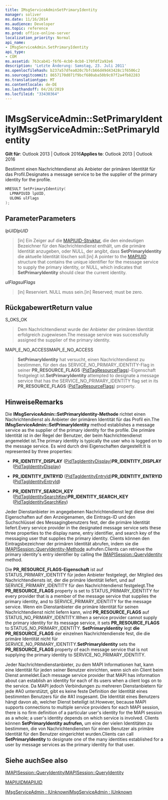 ```yaml
---
title: IMsgServiceAdminSetPrimaryIdentity
manager: soliver
ms.date: 11/16/2014
ms.audience: Developer
ms.topic: reference
ms.prod: office-online-server
localization_priority: Normal
api_name:
- IMsgServiceAdmin.SetPrimaryIdentity
api_type:
- COM
ms.assetid: 763cab41-f6f6-4cb0-8cb8-170fdf2a92e6
description: 'Letzte Änderung: Samstag, 23. Juli 2011'
ms.openlocfilehash: b237a57dfea020c7bfcb66d49d43428c1f6506c2
ms.sourcegitcommit: 8657170d071f9bcf680aba50b9c07f2a4fb82283
ms.translationtype: MT
ms.contentlocale: de-DE
ms.lasthandoff: 04/28/2019
ms.locfileid: "33430364"
---
```

# <a name="imsgserviceadminsetprimaryidentity"></a><span data-ttu-id="59dda-103">IMsgServiceAdmin::SetPrimaryIdentity</span><span class="sxs-lookup"><span data-stu-id="59dda-103">IMsgServiceAdmin::SetPrimaryIdentity</span></span>

  
  
<span data-ttu-id="59dda-104">**Gilt für**: Outlook 2013 | Outlook 2016</span><span class="sxs-lookup"><span data-stu-id="59dda-104">**Applies to**: Outlook 2013 | Outlook 2016</span></span> 
  
<span data-ttu-id="59dda-105">Bestimmt einen Nachrichtendienst als Anbieter der primären Identität für das Profil.</span><span class="sxs-lookup"><span data-stu-id="59dda-105">Designates a message service to be the supplier of the primary identity for the profile.</span></span>
  
```cpp
HRESULT SetPrimaryIdentity(
  LPMAPIUID lpUID,
  ULONG ulFlags  
);
```

## <a name="parameters"></a><span data-ttu-id="59dda-106">Parameter</span><span class="sxs-lookup"><span data-stu-id="59dda-106">Parameters</span></span>

 <span data-ttu-id="59dda-107">_lpUID_</span><span class="sxs-lookup"><span data-stu-id="59dda-107">_lpUID_</span></span>
  
> <span data-ttu-id="59dda-108">[in] Ein Zeiger auf die [MAPIUID-Struktur,](mapiuid.md) die den eindeutigen Bezeichner für den Nachrichtendienst enthält, um die primäre Identität anzugeben, oder NULL, der angibt, dass **SetPrimaryIdentity** die aktuelle Identität löschen soll.</span><span class="sxs-lookup"><span data-stu-id="59dda-108">[in] A pointer to the [MAPIUID](mapiuid.md) structure that contains the unique identifier for the message service to supply the primary identity, or NULL, which indicates that **SetPrimaryIdentity** should clear the current identity.</span></span> 
    
 <span data-ttu-id="59dda-109">_ulFlags_</span><span class="sxs-lookup"><span data-stu-id="59dda-109">_ulFlags_</span></span>
  
> <span data-ttu-id="59dda-110">[in] Reserviert. NULL muss sein.</span><span class="sxs-lookup"><span data-stu-id="59dda-110">[in] Reserved; must be zero.</span></span>
    
## <a name="return-value"></a><span data-ttu-id="59dda-111">Rückgabewert</span><span class="sxs-lookup"><span data-stu-id="59dda-111">Return value</span></span>

<span data-ttu-id="59dda-112">S_OK</span><span class="sxs-lookup"><span data-stu-id="59dda-112">S_OK</span></span> 
  
> <span data-ttu-id="59dda-113">Dem Nachrichtendienst wurde der Anbieter der primären Identität erfolgreich zugewiesen.</span><span class="sxs-lookup"><span data-stu-id="59dda-113">The message service was successfully assigned the supplier of the primary identity.</span></span>
    
<span data-ttu-id="59dda-114">MAPI_E_NO_ACCESS</span><span class="sxs-lookup"><span data-stu-id="59dda-114">MAPI_E_NO_ACCESS</span></span> 
  
> <span data-ttu-id="59dda-115">**SetPrimaryIdentity** hat versucht, einen Nachrichtendienst zu bestimmen, für den das SERVICE_NO_PRIMARY_IDENTITY-Flag in seiner **PR_RESOURCE_FLAGS** ([PidTagResourceFlags](pidtagresourceflags-canonical-property.md))-Eigenschaft festgelegt ist.</span><span class="sxs-lookup"><span data-stu-id="59dda-115">**SetPrimaryIdentity** attempted to designate a message service that has the SERVICE_NO_PRIMARY_IDENTITY flag set in its **PR_RESOURCE_FLAGS** ([PidTagResourceFlags](pidtagresourceflags-canonical-property.md)) property.</span></span>
    
## <a name="remarks"></a><span data-ttu-id="59dda-116">Hinweise</span><span class="sxs-lookup"><span data-stu-id="59dda-116">Remarks</span></span>

<span data-ttu-id="59dda-117">Die **IMsgServiceAdmin::SetPrimaryIdentity-Methode** richtet einen Nachrichtendienst als Anbieter der primären Identität für das Profil ein.</span><span class="sxs-lookup"><span data-stu-id="59dda-117">The **IMsgServiceAdmin::SetPrimaryIdentity** method establishes a message service as the supplier of the primary identity for the profile.</span></span> <span data-ttu-id="59dda-118">Die primäre Identität ist in der Regel der Benutzer, der beim Nachrichtendienst angemeldet ist.</span><span class="sxs-lookup"><span data-stu-id="59dda-118">The primary identity is typically the user who is logged on to the message service.</span></span> <span data-ttu-id="59dda-119">Es wird durch drei Eigenschaften dargestellt:</span><span class="sxs-lookup"><span data-stu-id="59dda-119">It is represented by three properties:</span></span> 
  
- <span data-ttu-id="59dda-120">**PR_IDENTITY_DISPLAY** ([PidTagIdentityDisplay](pidtagidentitydisplay-canonical-property.md))</span><span class="sxs-lookup"><span data-stu-id="59dda-120">**PR_IDENTITY_DISPLAY** ([PidTagIdentityDisplay](pidtagidentitydisplay-canonical-property.md))</span></span>
    
- <span data-ttu-id="59dda-121">**PR_IDENTITY_ENTRYID** ([PidTagIdentityEntryId](pidtagidentityentryid-canonical-property.md))</span><span class="sxs-lookup"><span data-stu-id="59dda-121">**PR_IDENTITY_ENTRYID** ([PidTagIdentityEntryId](pidtagidentityentryid-canonical-property.md))</span></span>
    
- <span data-ttu-id="59dda-122">**PR_IDENTITY_SEARCH_KEY** ([PidTagIdentitySearchKey](pidtagidentitysearchkey-canonical-property.md))</span><span class="sxs-lookup"><span data-stu-id="59dda-122">**PR_IDENTITY_SEARCH_KEY** ([PidTagIdentitySearchKey](pidtagidentitysearchkey-canonical-property.md))</span></span>
    
<span data-ttu-id="59dda-123">Jeder Dienstanbieter im angegebenen Nachrichtendienst legt diese drei Eigenschaften auf den Anzeigenamen, die Eintrags-ID und den Suchschlüssel des Messagingbenutzers fest, der die primäre Identität liefert.</span><span class="sxs-lookup"><span data-stu-id="59dda-123">Every service provider in the designated message service sets these three properties to the display name, entry identifier, and search key of the messaging user that supplies the primary identity.</span></span> <span data-ttu-id="59dda-124">Clients können den Eintragsbezeichner der primären Identität abrufen, indem sie die [IMAPISession::QueryIdentity-Methode](imapisession-queryidentity.md) aufrufen.</span><span class="sxs-lookup"><span data-stu-id="59dda-124">Clients can retrieve the primary identity's entry identifier by calling the [IMAPISession::QueryIdentity](imapisession-queryidentity.md) method.</span></span> 
  
<span data-ttu-id="59dda-125">Die **PR_RESOURCE_FLAGS-Eigenschaft** ist auf STATUS_PRIMARY_IDENTITY für jeden Anbieter festgelegt, der Mitglied des Nachrichtendiensts ist, der die primäre Identität liefert, und auf SERVICE_PRIMARY_IDENTITY für den Nachrichtendienst festgelegt.</span><span class="sxs-lookup"><span data-stu-id="59dda-125">The **PR_RESOURCE_FLAGS** property is set to STATUS_PRIMARY_IDENTITY for every provider that is a member of the message service that supplies the primary identity, and to SERVICE_PRIMARY_IDENTITY for the message service.</span></span> <span data-ttu-id="59dda-126">Wenn ein Dienstanbieter die primäre Identität für seinen Nachrichtendienst nicht liefern kann, wird **PR_RESOURCE_FLAGS** auf STATUS_NO_PRIMARY_IDENTITY.</span><span class="sxs-lookup"><span data-stu-id="59dda-126">When a service provider cannot supply the primary identity for its message service, it sets **PR_RESOURCE_FLAGS** to STATUS_NO_PRIMARY_IDENTITY.</span></span> <span data-ttu-id="59dda-127">**SetPrimaryIdentity** legt **die PR_RESOURCE_FLAGS** der einzelnen Nachrichtendienste fest, die die primäre Identität nicht für SERVICE_NO_PRIMARY_IDENTITY.</span><span class="sxs-lookup"><span data-stu-id="59dda-127">**SetPrimaryIdentity** sets the **PR_RESOURCE_FLAGS** property of each message service that is not supplying the primary identity to SERVICE_NO_PRIMARY_IDENTITY.</span></span> 
  
<span data-ttu-id="59dda-128">Jeder Nachrichtendienstanbieter, zu dem MAPI Informationen hat, kann eine Identität für jeden seiner Benutzer einrichten, wenn sich ein Client beim Dienst anmeldet.</span><span class="sxs-lookup"><span data-stu-id="59dda-128">Each message service provider that MAPI has information about can establish an identity for each of its users when a client logs on to the service.</span></span> <span data-ttu-id="59dda-129">Da MAPI jedoch Verbindungen zu mehreren Dienstanbietern für jede #A0 unterstützt, gibt es keine feste Definition der Identität eines bestimmten Benutzers für die #A1 insgesamt. Die Identität eines Benutzers hängt davon ab, welcher Dienst beteiligt ist.</span><span class="sxs-lookup"><span data-stu-id="59dda-129">However, because MAPI supports connections to multiple service providers for each MAPI session, there is no firm definition of a particular user's identity for the MAPI session as a whole; a user's identity depends on which service is involved.</span></span> <span data-ttu-id="59dda-130">Clients können **SetPrimaryIdentity aufrufen,** um eine der vielen Identitäten zu bestimmen, die von Nachrichtendiensten für einen Benutzer als primäre Identität für den Benutzer eingerichtet wurden.</span><span class="sxs-lookup"><span data-stu-id="59dda-130">Clients can call **SetPrimaryIdentity** to designate one of the many identities established for a user by message services as the primary identity for that user.</span></span> 
  
## <a name="see-also"></a><span data-ttu-id="59dda-131">Siehe auch</span><span class="sxs-lookup"><span data-stu-id="59dda-131">See also</span></span>



[<span data-ttu-id="59dda-132">IMAPISession::QueryIdentity</span><span class="sxs-lookup"><span data-stu-id="59dda-132">IMAPISession::QueryIdentity</span></span>](imapisession-queryidentity.md)
  
[<span data-ttu-id="59dda-133">MAPIUID</span><span class="sxs-lookup"><span data-stu-id="59dda-133">MAPIUID</span></span>](mapiuid.md)
  
[<span data-ttu-id="59dda-134">IMsgServiceAdmin : IUnknown</span><span class="sxs-lookup"><span data-stu-id="59dda-134">IMsgServiceAdmin : IUnknown</span></span>](imsgserviceadminiunknown.md)

